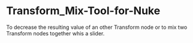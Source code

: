 # Transform_Mix-Tool-for-Nuke
To decrease the resulting value of an other Transform node or to mix two Transform nodes together whis a slider.
